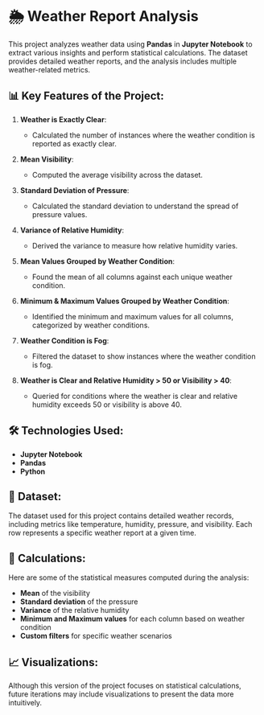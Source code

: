 # 🌦️ Weather Report Analysis

This project analyzes weather data using **Pandas** in **Jupyter Notebook** to extract various insights and perform statistical calculations. The dataset provides detailed weather reports, and the analysis includes multiple weather-related metrics.

## 📊 Key Features of the Project:

1. **Weather is Exactly Clear**:
   - Calculated the number of instances where the weather condition is reported as exactly clear.
   
2. **Mean Visibility**:
   - Computed the average visibility across the dataset.

3. **Standard Deviation of Pressure**:
   - Calculated the standard deviation to understand the spread of pressure values.

4. **Variance of Relative Humidity**:
   - Derived the variance to measure how relative humidity varies.

5. **Mean Values Grouped by Weather Condition**:
   - Found the mean of all columns against each unique weather condition.

6. **Minimum & Maximum Values Grouped by Weather Condition**:
   - Identified the minimum and maximum values for all columns, categorized by weather conditions.

7. **Weather Condition is Fog**:
   - Filtered the dataset to show instances where the weather condition is fog.

8. **Weather is Clear and Relative Humidity > 50 or Visibility > 40**:
   - Queried for conditions where the weather is clear and relative humidity exceeds 50 or visibility is above 40.

## 🛠️ Technologies Used:
- **Jupyter Notebook**
- **Pandas**
- **Python**

## 📂 Dataset:
The dataset used for this project contains detailed weather records, including metrics like temperature, humidity, pressure, and visibility. Each row represents a specific weather report at a given time.

## 🔢 Calculations:
Here are some of the statistical measures computed during the analysis:
- **Mean** of the visibility
- **Standard deviation** of the pressure
- **Variance** of the relative humidity
- **Minimum and Maximum values** for each column based on weather condition
- **Custom filters** for specific weather scenarios

## 📈 Visualizations:
Although this version of the project focuses on statistical calculations, future iterations may include visualizations to present the data more intuitively.

